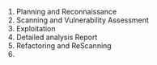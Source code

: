 1. Planning and Reconnaissance
2. Scanning and Vulnerability Assessment
3. Exploitation
4. Detailed analysis Report
5. Refactoring and ReScanning
6. 